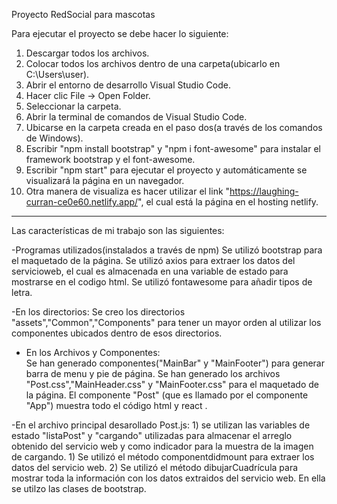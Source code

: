 Proyecto RedSocial para mascotas


Para ejecutar el proyecto se debe hacer lo siguiente:
 1) Descargar todos los archivos.
 2) Colocar todos los archivos dentro de una carpeta(ubicarlo en C:\Users\user\).
 3) Abrir el entorno de desarrollo Visual Studio Code.
 4) Hacer clic File -> Open Folder.
 5) Seleccionar la carpeta.
 6) Abrir la terminal de comandos de Visual Studio Code.
 7) Ubicarse en la carpeta creada en el paso dos(a través de los comandos de Windows).
 8) Escribir "npm install bootstrap" y "npm i font-awesome" para instalar el framework bootstrap y el font-awesome.
 9) Escribir "npm start" para ejecutar el proyecto y automáticamente se visualizará la página en un navegador.
 10) Otra manera de visualiza es hacer utilizar el link "https://laughing-curran-ce0e60.netlify.app/", el cual está la página en el hosting netlify. 

-----------------------------------------------------------------------------------------------------------------------------------------------------------
Las características de mi trabajo son las siguientes:

-Programas utilizados(instalados a través de npm)
   Se utilizó bootstrap para el maquetado de la página.
   Se utilizó axios para extraer los datos del servicioweb, el cual es almacenada en una variable de estado para mostrarse en el codigo html.
   Se utilizó fontawesome para añadir tipos de letra.

-En los directorios:
    Se creo los directorios "assets","Common","Components" para tener un mayor orden al utilizar los componentes ubicados dentro de esos directorios.
- En los Archivos y Componentes:     
    Se han generado componentes("MainBar" y "MainFooter") para generar barra de menu y pie de página.
    Se han generado los archivos "Post.css","MainHeader.css" y "MainFooter.css" para el maquetado de la página.
    El componente "Post" (que es llamado por el componente "App") muestra todo el código html y react .
    



-En el archivo principal desarollado Post.js:
    1) se utilizan las variables de estado "listaPost" y "cargando" utilizadas para almacenar el arreglo obtenido del servicio web y como indicador para la muestra de la imagen de cargando.
    1) Se utilizó el método componentdidmount para extraer los datos del servicio web.
    2) Se utilizó el método dibujarCuadrícula para mostrar toda la información con los datos extraidos del servicio web. En ella se utilzo las clases de bootstrap.


